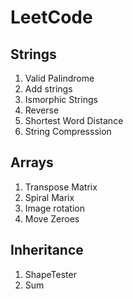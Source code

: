 # LeetCode
## Strings
1. Valid Palindrome
2. Add strings
3. Ismorphic Strings
4. Reverse
5. Shortest Word Distance
6. String Compresssion

## Arrays
1. Transpose Matrix
2. Spiral Marix
3. Image rotation
4. Move Zeroes

## Inheritance

1. ShapeTester
2. Sum


